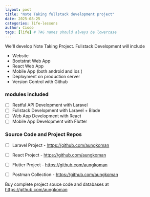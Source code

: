 ```yaml
---
layout: post
title: "Note Taking fullstack development project"
date: 2025-08-25
categories: life-lessons
author: Cisco
tags: [life] # TAG names should always be lowercase
---
```

We'll develop Note Taking Project.
Fullstack Development will include

- Website
- Bootstrat Web App
- React Web App
- Mobile App (both android and ios )
- Deployment on production server
- Version Control with Github


### modules included

- [ ] Restful API Development with Laravel
- [ ] Fullstack Development with Laravel + Blade
- [ ] Web App Development with React
- [ ] Mobile App Development with Flutter

### Source Code and Project Repos

- [ ] Laravel Project - https://github.com/aungkoman
- [ ] React Project - https://github.com/aungkoman
- [ ] Flutter Project - https://github.com/aungkoman
- [ ] Postman Collection - https://github.com/aungkoman


Buy complete project souce code and databases at https://github.com/aungkoman




